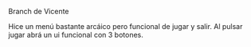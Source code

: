 Branch de Vicente

Hice un menú bastante arcáico pero funcional de jugar y salir.
Al pulsar jugar abrá un ui funcional con 3 botones.

